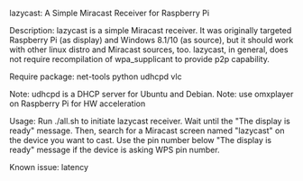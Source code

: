 lazycast: A Simple Miracast Receiver for Raspberry Pi

Description: 
lazycast is a simple Miracast receiver. It was originally targeted Raspberry Pi (as display) and Windows 8.1/10 (as source), but it should work with other linux distro and Miracast sources, too. lazycast, in general, does not require recompilation of wpa_supplicant to provide p2p capability. 

Require package: 
net-tools python udhcpd vlc

Note: udhcpd is a DHCP server for Ubuntu and Debian.
Note: use omxplayer on Raspberry Pi for HW acceleration

Usage:
Run
./all.sh
to initiate lazycast receiver. Wait until the "The display is ready" message.
Then, search for a Miracast screen named "lazycast" on the device you want to cast. Use the pin number below "The display is ready" message if the device is asking WPS pin number.

Known issue:
latency

